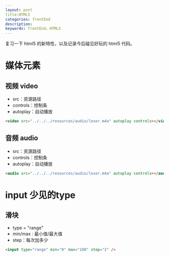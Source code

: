 ```yaml
---
layout: post
title:HTML5
categories: frontEnd
description: 
keywords: frontEnd，HTML5
---
```


复习一下 html5 的新特性，以及记录今后碰见好玩的 html5 代码。

# 媒体元素

## 视频 video

+ src：资源路径
+ controls：控制条
+ autoplay：自动播放
```html
<video src="../../../resources/audio/loser.m4a" autoplay controls></video>
```
## 音频 audio
+ src：资源路径
+ controls：控制条
+ autoplay：自动播放
```html
<audio src="../../../resources/audio/loser.m4a" autoplay controls></audio>
```

# input 少见的type

## 滑块
+ type = "range"
+ min/max : 最小值/最大值
+ step：每次加多少
```html
<input type="range" min="0" max="100" step="2" />
```